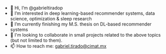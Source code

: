 - 👋 Hi, I’m @gabrieltiradop
- 👀 I’m interested in deep learning-based recommender systems, data science, optimization & sleep research
- 🌱 I’m currently finishing my M.S. thesis on DL-based recommender systems
- 💞️ I'm looking to collaborate in small projects related to the above topics (but not limited to them).
- 📫 How to reach me: gabriel.tirado@cimat.mx

